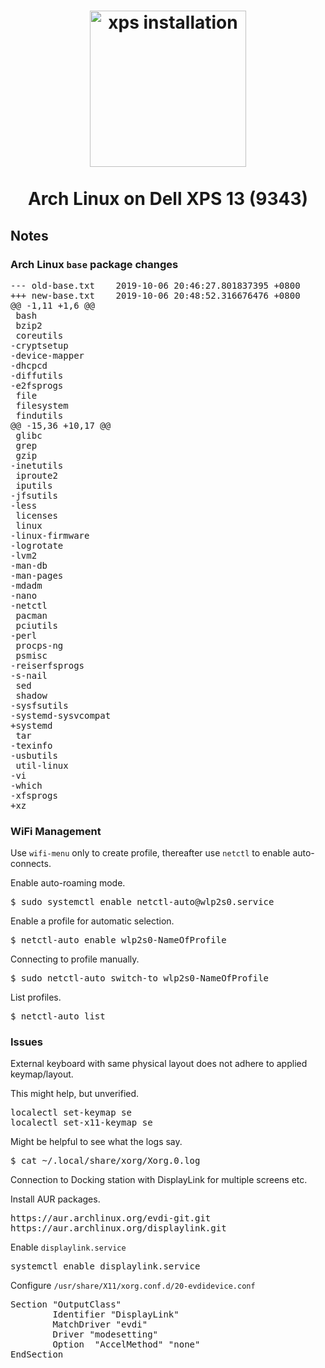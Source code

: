 <h1 align="center">
	<a href="https://github.com/fehawen/arch-guide/blob/master/docs/INSTALL.md">
		<img alt="xps installation" src="https://user-images.githubusercontent.com/36552788/59856089-7df2d100-9376-11e9-906a-cc3f8a6d6001.png" width="250">
	</a>
	<br>
	<br>
	Arch Linux on Dell XPS 13 (9343)
	</h1>

## Notes

### Arch Linux `base` package changes

<pre>
--- old-base.txt	2019-10-06 20:46:27.801837395 +0800
+++ new-base.txt	2019-10-06 20:48:52.316676476 +0800
@@ -1,11 +1,6 @@
 bash
 bzip2
 coreutils
-cryptsetup
-device-mapper
-dhcpcd
-diffutils
-e2fsprogs
 file
 filesystem
 findutils
@@ -15,36 +10,17 @@
 glibc
 grep
 gzip
-inetutils
 iproute2
 iputils
-jfsutils
-less
 licenses
 linux
-linux-firmware
-logrotate
-lvm2
-man-db
-man-pages
-mdadm
-nano
-netctl
 pacman
 pciutils
-perl
 procps-ng
 psmisc
-reiserfsprogs
-s-nail
 sed
 shadow
-sysfsutils
-systemd-sysvcompat
+systemd
 tar
-texinfo
-usbutils
 util-linux
-vi
-which
-xfsprogs
+xz
</pre>

### WiFi Management

Use `wifi-menu` only to create profile, thereafter use `netctl` to enable auto-connects.

Enable auto-roaming mode.

<pre>
$ sudo systemctl enable netctl-auto@wlp2s0.service
</pre>

Enable a profile for automatic selection.

<pre>
$ netctl-auto enable wlp2s0-NameOfProfile
</pre>

Connecting to profile manually.

<pre>
$ sudo netctl-auto switch-to wlp2s0-NameOfProfile
</pre>

List profiles.

<pre>
$ netctl-auto list
</pre>

### Issues

External keyboard with same physical layout does not adhere to applied keymap/layout.

This might help, but unverified.

<pre>
localectl set-keymap se
localectl set-x11-keymap se
</pre>

Might be helpful to see what the logs say.

<pre>
$ cat ~/.local/share/xorg/Xorg.0.log
</pre>

Connection to Docking station with DisplayLink for multiple screens etc.

Install AUR packages.

<pre>
https://aur.archlinux.org/evdi-git.git
https://aur.archlinux.org/displaylink.git
</pre>

Enable `displaylink.service`

<pre>
systemctl enable displaylink.service
</pre>

Configure `/usr/share/X11/xorg.conf.d/20-evdidevice.conf`

<pre>
Section "OutputClass"
        Identifier "DisplayLink"
        MatchDriver "evdi"
        Driver "modesetting"
        Option  "AccelMethod" "none"
EndSection
</pre>

